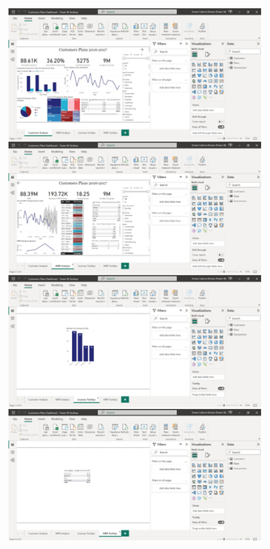 <img src="Dashboard Images/1.jpg" alt="Preview1" width="500">
<img src="Dashboard Images/2.jpg" alt="Preview2" width="500">
<img src="Dashboard Images/3.jpg" alt="Preview3" width="500">
<img src="Dashboard Images/4.jpg" alt="Preview4" width="500">

